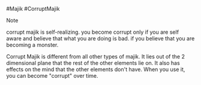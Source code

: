 #Majik #CorruptMajik

> [!note]
> corrupt majik is self-realizing. you become corrupt only if you are self aware and believe that what you are doing is bad. if you believe that you are becoming a monster.

Corrupt Majik is different from all other types of majik. It lies out of the 2 dimensional plane that the rest of the other elements lie on. It also has effects on the mind that the other elements don't have. When you use it, you can become "corrupt" over time.
